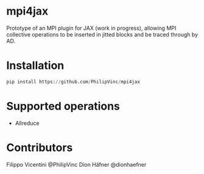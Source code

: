 # mpi4jax
Prototype of an MPI plugin for JAX (work in progress), allowing MPI collective 
operations to be inserted in jitted blocks and be traced through by AD.

# Installation
```python
pip install https://github.com/PhilipVinc/mpi4jax
```

# Supported operations

- Allreduce

# Contributors
Filippo Vicentini @PhilipVinc
Dion Häfner @dionhaefner 